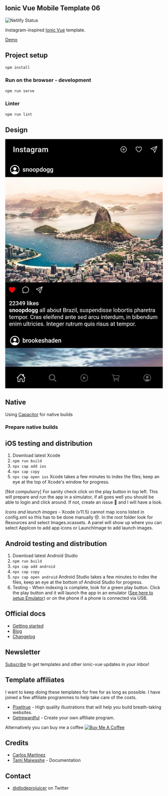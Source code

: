 ## Ionic Vue Mobile Template 06

![Netlify Status](https://api.netlify.com/api/v1/badges/fc2b8d51-2242-440c-8f6c-f283e77154c4/deploy-status)

Instagram-inspired [Ionic Vue](https://ionicframework.com/vue) template.

[Demo](https://ionic-vue-mobile-template-06.netlify.app)

## Project setup
```
npm install
```

### Run on the browser - development
```
npm run serve
```

### Linter
```
npm run lint
```

## Design
![Screenshot|316x500, 75%](/design.jpg "Screenshot")

## Native

Using [Capacitor](https://capacitorjs.com/docs/getting-started) for native builds

### Prepare native builds

## iOS testing and distribution
1. Download latest Xcode
2. `npm run build`
3. `npx cap add ios`
3. `npx cap copy`
4. `npx cap open ios` Xcode takes a few minutes to index the files; keep an eye at the top of Xcode's window for progress.

[Not compulsory] For sanity check click on the play button in top left. This will prepare and run the app in a simulator, if all goes well you should be able to login and click around. If not, create an issue 🤷 and I will have a look.

*Icons and launch images* - Xcode (v11.5) cannot map icons listed in config.xml so this has to be done manually 😞. In the root folder look for Resources and select Images.xcassets. A panel will show up where you can select AppIcon to add app icons or LaunchImage to add launch images.

## Android testing and distribution
1. Download latest Android Studio
2. `npm run build`
3. `npx cap add android`
3. `npx cap copy`
4. `npx cap open android` Android Studio takes a few minutes to index the files, keep an eye at the bottom of Android Studio for progress.
5. Testing - When indexing is complete, look for a green play button. Click the play button and it will launch the app in an emulator ([See here to setup Emulator](https://developer.android.com/studio/run/managing-avds)) or on the phone if a phone is connected via USB.

## Official docs
- [Getting started](https://ionicframework.com/vue)
- [Blog](https://ionicframework.com/blog/announcing-ionic-vue/)
- [Changelog](https://github.com/ionic-team/ionic-framework/blob/master/CHANGELOG.md)

## Newsletter
[Subscribe](https://mailchi.mp/b9133e120ccf/sqan8ggx22) to get templates and other ionic-vue updates in your inbox!

## Template affiliates
I want to keep doing these templates for free for as long as possible. I have joined a few affiliate programmes to help take care of the costs. 
- [Pixeltrue](https://www.pixeltrue.com/?via=simo) - High quality illustrations that will help you build breath-taking websites.
- [Getrewardful](https://www.getrewardful.com/?via=simo) - Create your own affiliate program.

Alternatively you can buy me a coffee <a href="https://www.buymeacoffee.com/simomafuxwana" target="_blank"><img src="https://cdn.buymeacoffee.com/buttons/v2/default-yellow.png" alt="Buy Me A Coffee" width="120px" height="30px" style="height: 30px !important;width: 120px !important;" ></a>

## Credits
- [Carlos Martinez](https://github.com/cmartinezone/IonicVueExplorePlaces)
- [Tami Maiwashe](https://www.linkedin.com/in/tami-maiwashe-32824a19a/) - Documentation

## Contact
- [@dlodeprojuicer](https://twitter.com/dlodeprojuicer) on Twitter
